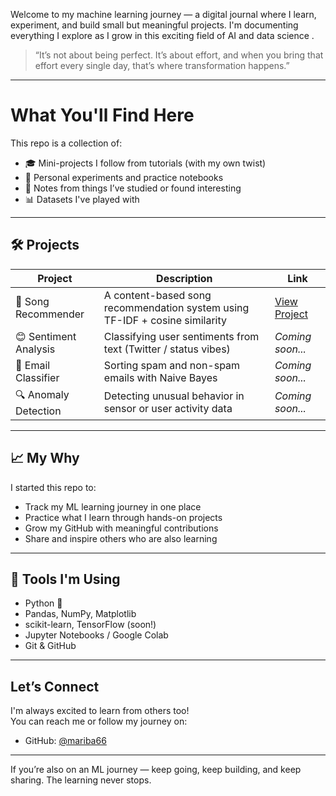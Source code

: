 Welcome to my machine learning journey — a digital journal where I learn, experiment, and build small but meaningful projects. I'm documenting everything I explore as I grow in this exciting field of AI and data science .

> “It’s not about being perfect. It’s about effort, and when you bring that effort every single day, that’s where transformation happens.” 

---

# What You'll Find Here

This repo is a collection of:
- 🎓 Mini-projects I follow from tutorials (with my own twist)
- 🧪 Personal experiments and practice notebooks
- 📘 Notes from things I’ve studied or found interesting
- 📊 Datasets I've played with

---

## 🛠️ Projects

| Project | Description | Link |
|--------|-------------|------|
| 🎵 Song Recommender | A content-based song recommendation system using TF-IDF + cosine similarity | [View Project](./songrecommendation.ipynb/README.md) |
| 😊 Sentiment Analysis | Classifying user sentiments from text (Twitter / status vibes) | *Coming soon...* |
| 📧 Email Classifier | Sorting spam and non-spam emails with Naive Bayes | *Coming soon...* |
| 🔍 Anomaly Detection | Detecting unusual behavior in sensor or user activity data | *Coming soon...* |

---

## 📈 My Why

I started this repo to:
- Track my ML learning journey in one place
- Practice what I learn through hands-on projects
- Grow my GitHub with meaningful contributions
- Share and inspire others who are also learning 

---

## 🧰 Tools I'm Using

- Python 🐍
- Pandas, NumPy, Matplotlib
- scikit-learn, TensorFlow (soon!)
- Jupyter Notebooks / Google Colab
- Git & GitHub

---

##  Let’s Connect

I'm always excited to learn from others too!  
You can reach me or follow my journey on:
- GitHub: [@mariba66](https://github.com/mariba66)

---

 If you’re also on an ML journey — keep going, keep building, and keep sharing. The learning never stops.


